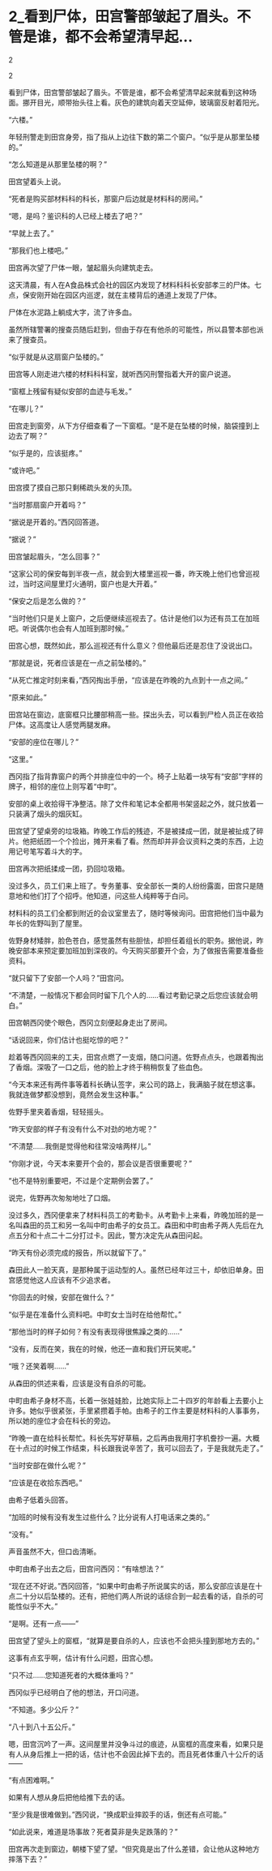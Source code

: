 # 2_看到尸体，田宫警部皱起了眉头。不管是谁，都不会希望清早起...

2

2

看到尸体，田宫警部皱起了眉头。不管是谁，都不会希望清早起来就看到这种场面。挪开目光，顺带抬头往上看。灰色的建筑向着天空延伸，玻璃窗反射着阳光。

“六楼。”

年轻刑警走到田宫身旁，指了指从上边往下数的第二个窗户。“似乎是从那里坠楼的。”

“怎么知道是从那里坠楼的啊？”

田宫望着头上说。

“死者是购买部材料科的科长，那窗户后边就是材料科的房间。”

“嗯，是吗？鉴识科的人已经上楼去了吧？”

“早就上去了。”

“那我们也上楼吧。”

田宫再次望了尸体一眼，皱起眉头向建筑走去。

这天清晨，有人在A食品株式会社的园区内发现了材料科科长安部孝三的尸体。七点，保安刚开始在园区内巡逻，就在主楼背后的通道上发现了尸体。

尸体在水泥路上躺成大字，流了许多血。

虽然所辖警署的搜查员随后赶到，但由于存在有他杀的可能性，所以县警本部也派来了搜查员。

“似乎就是从这扇窗户坠楼的。”

田宫等人刚走进六楼的材料科科室，就听西冈刑警指着大开的窗户说道。

“窗框上残留有疑似安部的血迹与毛发。”

“在哪儿？”

田宫走到窗旁，从下方仔细查看了一下窗框。“是不是在坠楼的时候，脑袋撞到上边去了啊？”

“似乎是的，应该挺疼。”

“或许吧。”

田宫摸了摸自己那只剩稀疏头发的头顶。

“当时那扇窗户开着吗？”

“据说是开着的。”西冈回答道。

“据说？”

田宫皱起眉头，“怎么回事？”

“这家公司的保安每到半夜一点，就会到大楼里巡视一番，昨天晚上他们也曾巡视过，当时这间屋里灯火通明，窗户也是大开着。”

“保安之后是怎么做的？”

“当时他们只是关上窗户，之后便继续巡视去了。估计是他们以为还有员工在加班吧。听说偶尔也会有人加班到那时候。”

田宫心想，既然如此，那么巡视还有什么意义？但他最后还是忍住了没说出口。

“那就是说，死者应该是在一点之前坠楼的。”

“从死亡推定时刻来看，”西冈掏出手册，“应该是在昨晚的九点到十一点之间。”

“原来如此。”

田宫站在窗边，底窗框只比腰部稍高一些。探出头去，可以看到尸检人员正在收拾尸体。这高度让人感觉两腿发麻。

“安部的座位在哪儿？”

“这里。”

西冈指了指背靠窗户的两个并排座位中的一个。椅子上贴着一块写有“安部”字样的牌子，相邻的座位上则写着“中町”。

安部的桌上收拾得干净整洁。除了文件和笔记本全都用书架竖起之外，就只放着一只装满了烟头的烟灰缸。

田宫望了望桌旁的垃圾箱。昨晚工作后的残迹，不是被揉成一团，就是被扯成了碎片。他把纸团一个个捡出，摊开来看了看。然而却并非会议资料之类的东西，上边用记号笔写着斗大的字。

田宫再次把纸揉成一团，扔回垃圾箱。

没过多久，员工们来上班了。专务董事、安全部长一类的人纷纷露面，田宫只是随意地和他们打了个招呼。他知道，问这些人纯粹等于白问。

材料科的员工们全都到附近的会议室里去了，随时等候询问。田宫把他们当中最为年长的佐野叫到了屋里。

佐野身材矮胖，脸色苍白，感觉虽然有些胆怯，却担任着组长的职务。据他说，昨晚安部本来预定要加班加到深夜的。今天购买部要开个会，为了做报告需要准备些资料。

“就只留下了安部一个人吗？”田宫问。

“不清楚，一般情况下都会同时留下几个人的……看过考勤记录之后您应该就会明白。”

田宫朝西冈使个眼色，西冈立刻便起身走出了房间。

“话说回来，你们估计也挺吃惊的吧？”

趁着等西冈回来的工夫，田宫点燃了一支烟，随口问道。佐野点点头，也跟着掏出了香烟。深吸了一口之后，他的脸上才终于稍稍恢复了些血色。

“今天本来还有两件事等着科长确认签字，来公司的路上，我满脑子就在想这事。我就连做梦都没想到，竟然会发生这种事。”

佐野手里夹着香烟，轻轻摇头。

“昨天安部的样子有没有什么不对劲的地方呢？”

“不清楚……我倒是觉得他和往常没啥两样儿。”

“你刚才说，今天本来要开个会的，那会议是否很重要呢？”

“也不是特别重要吧，不过是个定期例会罢了。”

说完，佐野再次匆匆地吐了口烟。

没过多久，西冈便拿来了材料科员工的考勤卡。从考勤卡上来看，昨晚加班的是一名叫森田的员工和另一名叫中町由希子的女员工。森田和中町由希子两人先后在九点五分和十点二十二分打过卡。因此，警方决定先从森田问起。

“昨天有份必须完成的报告，所以就留下了。”

森田此人一脸天真，是那种属于运动型的人。虽然已经年过三十，却依旧单身。田宫感觉他这人应该有不少追求者。

“你回去的时候，安部在做什么？”

“似乎是在准备什么资料吧。中町女士当时在给他帮忙。”

“那他当时的样子如何？有没有表现得很焦躁之类的……”

“没有，反而在笑，我在的时候，他还一直和我们开玩笑呢。”

“哦？还笑着啊……”

从森田的供述来看，应该是没有自杀的可能。

中町由希子身材不高，长着一张娃娃脸，比她实际上二十四岁的年龄看上去要小上许多。她似乎很紧张，手里紧攒着手帕。由希子的工作主要是材料科的人事事务，所以她的座位才会在科长的旁边。

“昨晚一直在给科长帮忙。科长先写好草稿，之后再由我用打字机誊抄一遍。大概在十点过的时候工作结束，科长跟我说辛苦了，我可以回去了，于是我就先走了。”

“当时安部在做什么呢？”

“应该是在收拾东西吧。”

由希子低着头回答。

“加班的时候有没有发生过些什么？比分说有人打电话来之类的。”

“没有。”

声音虽然不大，但口齿清晰。

中町由希子出去之后，田宫问西冈：“有啥想法？”

“现在还不好说。”西冈回答，“如果中町由希子所说属实的话，那么安部应该是在十点二十分以后坠楼的。还有，把他们两人所说的话综合到一起去看的话，自杀的可能性似乎不大。”

“是啊。还有一点——”

田宫望了望头上的窗框，“就算是要自杀的人，应该也不会把头撞到那地方去的。”

这事有点玄乎啊，估计有什么问题，田宫心想。

“只不过……您知道死者的大概体重吗？”

西冈似乎已经明白了他的想法，开口问道。

“不知道。多少公斤？”

“八十到八十五公斤。”

嗯，田宫沉吟了一声。这间屋里并没争斗过的痕迹，从窗框的高度来看，如果只是有人从身后推上一把的话，估计也不会因此掉下去的。而且死者体重八十公斤的话——

“有点困难啊。”

如果有人想从身后把他给推下去的话。

“至少我是很难做到。”西冈说，“换成职业摔跤手的话，倒还有点可能。”

“如此说来，难道是场事故？死者莫非是失足跌落的？”

田宫再次走到窗边，朝楼下望了望。“但究竟是出了什么差错，会让他从这种地方摔落下去？”